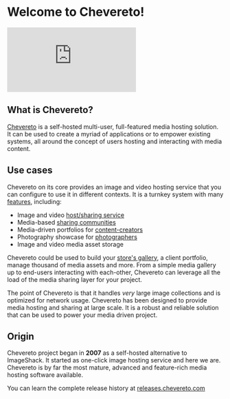 # Welcome to Chevereto!

<div class="embed-responsive embed-responsive-16by9">
  <iframe class="embed-responsive-item m-0" src="https://www.youtube.com/embed/vbV_u1Aw1XA" frameborder="0" allow="accelerometer; autoplay; clipboard-write; encrypted-media; gyroscope; picture-in-picture" allowfullscreen></iframe>
</div>

## What is Chevereto?

[Chevereto](https://chevereto.com) is a self-hosted multi-user, full-featured media hosting solution. It can be used to create a myriad of applications or to empower existing systems, all around the concept of users hosting and interacting with media content.

## Use cases

Chevereto on its core provides an image and video hosting service that you can configure to use it in different contexts. It is a turnkey system with many [features](https://chevereto.com/features), including:

* Image and video [host/sharing service](https://chevereto.com/service-providers)
* Media-based [sharing communities](https://chevereto.com/communities)
* Media-driven portfolios for [content-creators](https://chevereto.com/content-creators)
* Photography showcase for [photographers](https://chevereto.com/photographers)
* Image and video media asset storage

Chevereto could be used to build your [store's gallery](https://chevereto.com/stores), a client portfolio, manage thousand of media assets and more. From a simple media gallery up to end-users interacting with each-other, Chevereto can leverage all the load of the media sharing layer for your project.

The point of Chevereto is that it handles *very* large image collections and is optimized for network usage. Chevereto has been designed to provide media hosting and sharing at large scale. It is a robust and reliable solution that can be used to power your media driven project.

## Origin

Chevereto project began in **2007** as a self-hosted alternative to ImageShack. It started as one-click image hosting service and here we are. Chevereto is by far the most mature, advanced and feature-rich media hosting software available.

You can learn the complete release history at [releases.chevereto.com](https://releases.chevereto.com)
